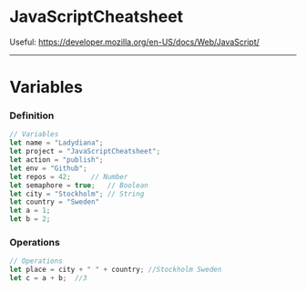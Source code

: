 # JavaScriptCheatsheet

Useful: https://developer.mozilla.org/en-US/docs/Web/JavaScript/

--------------------------------
# Variables

### Definition
```javascript
// Variables
let name = "Ladydiana";
let project = "JavaScriptCheatsheet";
let action = "publish";
let env = "Github";
let repos = 42;		// Number
let semaphore = true;	// Boolean
let city = "Stockholm";	// String
let country = "Sweden"
let a = 1;
let b = 2;
```


### Operations
```javascript
// Operations
let place = city + " " + country; //Stockholm Sweden
let c = a + b; 	//3
```